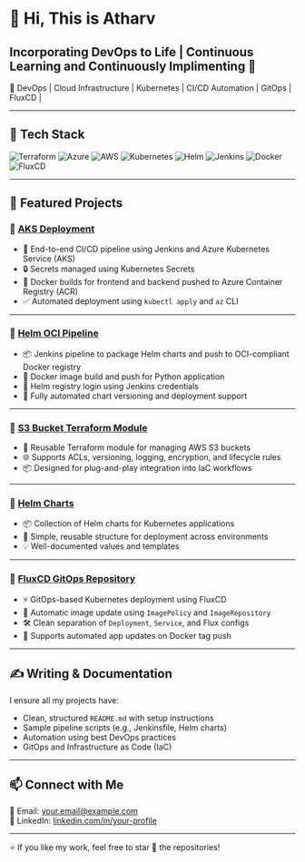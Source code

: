 # 👋 Hi, This is Atharv 
## Incorporating DevOps to Life | Continuous Learning and Continuously Implimenting 🫡
🚀 DevOps | Cloud Infrastructure | Kubernetes | CI/CD Automation | GitOps | FluxCD |

---

## 🔧 Tech Stack

![Terraform](https://img.shields.io/badge/Terraform-5C4EE5?style=flat-square&logo=terraform&logoColor=white)
![Azure](https://img.shields.io/badge/Azure-0089D6?style=flat-square&logo=microsoft-azure&logoColor=white)
![AWS](https://img.shields.io/badge/AWS-232F3E?style=flat-square&logo=amazon-aws&logoColor=white)
![Kubernetes](https://img.shields.io/badge/Kubernetes-326CE5?style=flat-square&logo=kubernetes&logoColor=white)
![Helm](https://img.shields.io/badge/Helm-0F1689?style=flat-square&logo=helm&logoColor=white)
![Jenkins](https://img.shields.io/badge/Jenkins-D24939?style=flat-square&logo=jenkins&logoColor=white)
![Docker](https://img.shields.io/badge/Docker-2496ED?style=flat-square&logo=docker&logoColor=white)
![FluxCD](https://img.shields.io/badge/FluxCD-2E3A59?style=flat-square&logo=flux&logoColor=white)

---

## 📁 Featured Projects

### 🔹 [AKS Deployment](https://github.com/atharrvv/AKS_Deployment)
- 🔧 End-to-end CI/CD pipeline using Jenkins and Azure Kubernetes Service (AKS)
- 🔒 Secrets managed using Kubernetes Secrets
- 🐳 Docker builds for frontend and backend pushed to Azure Container Registry (ACR)
- ✅ Automated deployment using `kubectl apply` and `az` CLI

---

### 🔹 [Helm OCI Pipeline](https://github.com/atharrvv/Helm-OCI)
- 📦 Jenkins pipeline to package Helm charts and push to OCI-compliant Docker registry
- 🐳 Docker image build and push for Python application
- 🔐 Helm registry login using Jenkins credentials
- 🤖 Fully automated chart versioning and deployment support

---

### 🔹 [S3 Bucket Terraform Module](https://github.com/atharrvv/S3_Bucket_Module)
- 📁 Reusable Terraform module for managing AWS S3 buckets
- 🌐 Supports ACLs, versioning, logging, encryption, and lifecycle rules
- 📦 Designed for plug-and-play integration into IaC workflows

---

### 🔹 [Helm Charts](https://github.com/atharrvv/Helm-Chart)
- 📦 Collection of Helm charts for Kubernetes applications
- 📁 Simple, reusable structure for deployment across environments
- 💡 Well-documented values and templates

---

### 🔹 [FluxCD GitOps Repository](https://github.com/atharrvv/Flux-Deploy-Repository)
- ⚡ GitOps-based Kubernetes deployment using FluxCD
- 🔁 Automatic image update using `ImagePolicy` and `ImageRepository`
- 🛠️ Clean separation of `Deployment`, `Service`, and Flux configs
- 🚀 Supports automated app updates on Docker tag push

---

## ✍️ Writing & Documentation

I ensure all my projects have:
- Clean, structured `README.md` with setup instructions
- Sample pipeline scripts (e.g., Jenkinsfile, Helm charts)
- Automation using best DevOps practices
- GitOps and Infrastructure as Code (IaC)

---

## 📫 Connect with Me

📧 Email: your.email@example.com  
🔗 LinkedIn: [linkedin.com/in/your-profile](https://linkedin.com/in/your-profile)

---

⭐ If you like my work, feel free to star 🌟 the repositories!

